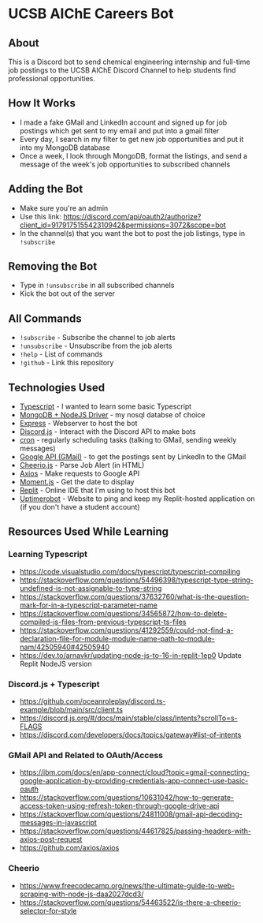 # UCSB AIChE Careers Bot
## About
This is a Discord bot to send chemical engineering internship and full-time job postings to the UCSB AIChE Discord Channel to help students find professional opportunities.

## How It Works
* I made a fake GMail and LinkedIn account and signed up for job postings which get sent to my email and put into a gmail filter
* Every day, I search in my filter to get new job opportunities and put it into my MongoDB database
* Once a week, I look through MongoDB, format the listings, and send a message of the week's job opportunities to subscribed channels

## Adding the Bot
* Make sure you're an admin
* Use this link: https://discord.com/api/oauth2/authorize?client_id=917917515542310942&permissions=3072&scope=bot
* In the channel(s) that you want the bot to post the job listings, type in `!subscribe`

## Removing the Bot
* Type in `!unsubscribe` in all subscribed channels
* Kick the bot out of the server

## All Commands
* `!subscribe` - Subscribe the channel to job alerts
* `!unsubscribe` - Unsubscribe from the job alerts
* `!help` - List of commands
* `!github` - Link this repository

## Technologies Used
* [Typescript](https://www.typescriptlang.org/) - I wanted to learn some basic Typescript
* [MongoDB + NodeJS Driver](https://docs.mongodb.com/drivers/node/current/) - my nosql databse of choice
* [Express](https://expressjs.com/) - Webserver to host the bot
* [Discord.js](https://discord.js.org/#/) - Interact with the Discord API to make bots
* [cron](https://www.npmjs.com/package/cron) - regularly scheduling tasks (talking to GMail, sending weekly messages)
* [Google API (GMail)](https://developers.google.com/gmail/api) - to get the postings sent by LinkedIn to the GMail
* [Cheerio.js](https://cheerio.js.org/) - Parse Job Alert (in HTML) 
* [Axios](https://www.npmjs.com/package/axios) - Make requests to Google API
* [Moment.js](https://momentjs.com/) - Get the date to display
* [Replit](https://replit.com/) - Online IDE that I'm using to host this bot
* [Uptimerobot](https://uptimerobot.com/) - Website to ping and keep my Replit-hosted application on (if you don't have a student account)

## Resources Used While Learning

### Learning Typescript
* https://code.visualstudio.com/docs/typescript/typescript-compiling
* https://stackoverflow.com/questions/54496398/typescript-type-string-undefined-is-not-assignable-to-type-string
* https://stackoverflow.com/questions/37632760/what-is-the-question-mark-for-in-a-typescript-parameter-name
* https://stackoverflow.com/questions/34565872/how-to-delete-compiled-js-files-from-previous-typescript-ts-files
* https://stackoverflow.com/questions/41292559/could-not-find-a-declaration-file-for-module-module-name-path-to-module-nam/42505940#42505940
* https://dev.to/arnavkr/updating-node-js-to-16-in-replit-1ep0 Update Replit NodeJS version

### Discord.js + Typescript
* https://github.com/oceanroleplay/discord.ts-example/blob/main/src/client.ts
* https://discord.js.org/#/docs/main/stable/class/Intents?scrollTo=s-FLAGS
* https://discord.com/developers/docs/topics/gateway#list-of-intents


### GMail API and Related to OAuth/Access
* https://ibm.com/docs/en/app-connect/cloud?topic=gmail-connecting-google-application-by-providing-credentials-app-connect-use-basic-oauth
* https://stackoverflow.com/questions/10631042/how-to-generate-access-token-using-refresh-token-through-google-drive-api
* https://stackoverflow.com/questions/24811008/gmail-api-decoding-messages-in-javascript
* https://stackoverflow.com/questions/44617825/passing-headers-with-axios-post-request
* https://github.com/axios/axios

### Cheerio
* https://www.freecodecamp.org/news/the-ultimate-guide-to-web-scraping-with-node-js-daa2027dcd3/
* https://stackoverflow.com/questions/54463522/is-there-a-cheerio-selector-for-style